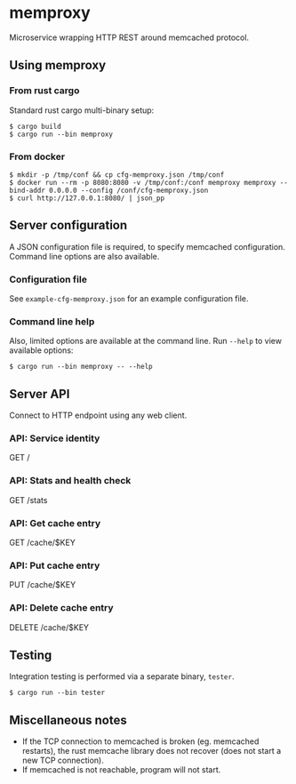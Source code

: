 # memproxy
Microservice wrapping HTTP REST around memcached protocol.

## Using memproxy

### From rust cargo

Standard rust cargo multi-binary setup:
```
$ cargo build
$ cargo run --bin memproxy
```

### From docker

```
$ mkdir -p /tmp/conf && cp cfg-memproxy.json /tmp/conf
$ docker run --rm -p 8080:8080 -v /tmp/conf:/conf memproxy memproxy --bind-addr 0.0.0.0 --config /conf/cfg-memproxy.json
$ curl http://127.0.0.1:8080/ | json_pp
```

## Server configuration

A JSON configuration file is required, to specify memcached configuration.
Command line options are also available.

### Configuration file

See `example-cfg-memproxy.json` for an example configuration file.

### Command line help

Also, limited options are available at the command line.  Run `--help`
to view available options:

```
$ cargo run --bin memproxy -- --help
```

## Server API

Connect to HTTP endpoint using any web client.

### API: Service identity

GET /

### API: Stats and health check

GET /stats

### API: Get cache entry

GET /cache/$KEY

### API: Put cache entry

PUT /cache/$KEY

### API: Delete cache entry

DELETE /cache/$KEY

## Testing

Integration testing is performed via a separate binary, `tester`.
```
$ cargo run --bin tester
```

## Miscellaneous notes

* If the TCP connection to memcached is broken (eg. memcached restarts),
  the rust memcache library does not recover (does not start a new
  TCP connection).
* If memcached is not reachable, program will not start.

